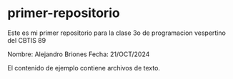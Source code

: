 # primer-repositorio

Este es mi primer repositorio para la clase
3o de programacion vespertino del CBTIS 89

Nombre: Alejandro Briones
Fecha: 21/OCT/2024

El contenido de ejemplo contiene archivos de texto.

